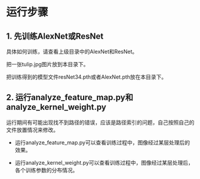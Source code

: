 # 运行步骤

## 1. 先训练AlexNet或ResNet

具体如何训练，请查看上级目录中的AlexNet和ResNet。

把一张tulip.jpg图片放到本目录下。

把训练得到的模型文件resNet34.pth或者AlexNet.pth放在本目录下。

## 2. 运行analyze_feature_map.py和analyze_kernel_weight.py

运行期间有可能出现找不到路径的错误，应该是路径索引的问题，自己按照自己的文件放置情况来修改。

- 运行analyze_feature_map.py可以查看训练过程中，图像经过某层处理后的效果。

- 运行analyze_kernel_weight.py可以查看训练过程中，图像经过某层处理后，各个训练参数的分布情况。

